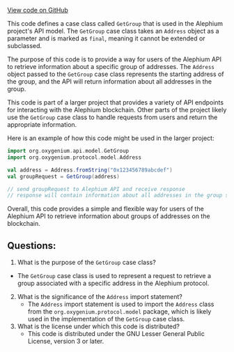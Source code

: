 [View code on GitHub](https://github.com/oxygenium/oxygenium/api/src/main/scala/org/oxygenium/api/model/GetGroup.scala)

This code defines a case class called `GetGroup` that is used in the Alephium project's API model. The `GetGroup` case class takes an `Address` object as a parameter and is marked as `final`, meaning it cannot be extended or subclassed.

The purpose of this code is to provide a way for users of the Alephium API to retrieve information about a specific group of addresses. The `Address` object passed to the `GetGroup` case class represents the starting address of the group, and the API will return information about all addresses in the group.

This code is part of a larger project that provides a variety of API endpoints for interacting with the Alephium blockchain. Other parts of the project likely use the `GetGroup` case class to handle requests from users and return the appropriate information.

Here is an example of how this code might be used in the larger project:

```scala
import org.oxygenium.api.model.GetGroup
import org.oxygenium.protocol.model.Address

val address = Address.fromString("0x123456789abcdef")
val groupRequest = GetGroup(address)

// send groupRequest to Alephium API and receive response
// response will contain information about all addresses in the group starting at `address`
```

Overall, this code provides a simple and flexible way for users of the Alephium API to retrieve information about groups of addresses on the blockchain.
## Questions: 
 1. What is the purpose of the `GetGroup` case class?
   - The `GetGroup` case class is used to represent a request to retrieve a group associated with a specific address in the Alephium protocol.
2. What is the significance of the `Address` import statement?
   - The `Address` import statement is used to import the `Address` class from the `org.oxygenium.protocol.model` package, which is likely used in the implementation of the `GetGroup` case class.
3. What is the license under which this code is distributed?
   - This code is distributed under the GNU Lesser General Public License, version 3 or later.